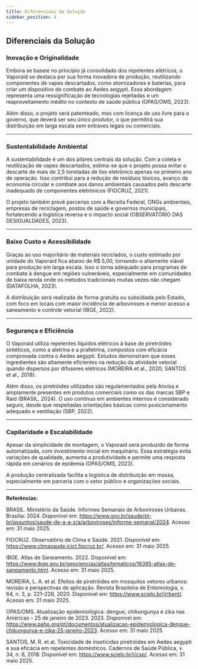 ```yaml
---
title: Diferenciais da Solução
sidebar_position: 4
---
```


## Diferenciais da Solução

### Inovação e Originalidade
Embora se baseie no princípio já consolidado dos repelentes elétricos, o Vaporaid se destaca por sua forma inovadora de produção, reutilizando componentes de vapes descartados, como atomizadores e baterias, para criar um dispositivo de combate ao Aedes aegypti. Essa abordagem representa uma ressignificação de tecnologias rejeitadas e um reaproveitamento inédito no contexto de saúde pública (OPAS/OMS, 2023).

Além disso, o projeto será patenteado, mas com licença de uso livre para o governo, que deverá ser seu único produtor, o que permitirá sua distribuição em larga escala sem entraves legais ou comerciais.

---
### Sustentabilidade Ambiental
A sustentabilidade é um dos pilares centrais da solução. Com a coleta e reutilização de vapes descartados, estima-se que o projeto possa evitar o descarte de mais de 2,5 toneladas de lixo eletrônico apenas no primeiro ano de operação. Isso contribui para a redução de resíduos tóxicos, avanço da economia circular e combate aos danos ambientais causados pelo descarte inadequado de componentes eletrônicos (FIOCRUZ, 2021).

O projeto também prevê parcerias com a Receita Federal, ONGs ambientais, empresas de reciclagem, postos de saúde e governos municipais, fortalecendo a logística reversa e o impacto social (OBSERVATÓRIO DAS DESIGUALDADES, 2023).

---
### Baixo Custo e Acessibilidade
Graças ao uso majoritário de materiais reciclados, o custo estimado por unidade do Vaporaid fica abaixo de R$ 5,00, tornando-o altamente viável para produção em larga escala. Isso o torna adequado para programas de combate à dengue em regiões vulneráveis, especialmente em comunidades de baixa renda onde os métodos tradicionais muitas vezes não chegam (DATAFOLHA, 2023).

A distribuição será realizada de forma gratuita ou subsidiada pelo Estado, com foco em locais com maior incidência de arboviroses e menor acesso a saneamento e controle vetorial (IBGE, 2022).

---
### Segurança e Eficiência
O Vaporaid utiliza repelentes líquidos elétricos à base de piretróides sintéticos, como a aletrina e a pralletrina, compostos com eficácia comprovada contra o Aedes aegypti. Estudos demonstram que esses ingredientes são altamente eficientes na redução da atividade vetorial quando dispersos por difusores elétricos (MOREIRA et al., 2020; SANTOS et al., 2018).

Além disso, os piretróides utilizados são regulamentados pela Anvisa e amplamente presentes em produtos comerciais como os das marcas SBP e Raid (BRASIL, 2024). O uso contínuo em ambientes internos é considerado seguro, desde que respeitadas orientações básicas como posicionamento adequado e ventilação (SBP, 2022).

---
### Capilaridade e Escalabilidade
Apesar da simplicidade de montagem, o Vaporaid será produzido de forma automatizada, com investimento inicial em maquinário. Essa estratégia evita variações de qualidade, aumenta a produtividade e permite uma resposta rápida em cenários de epidemia (OPAS/OMS, 2023).

A produção centralizada facilita a logística de distribuição em massa, especialmente em parceria com o setor público e organizações sociais.

---

**Referências:**

BRASIL. Ministério da Saúde. Informes Semanais de Arboviroses Urbanas. Brasília: 2024. Disponível em: https://www.gov.br/saude/pt-br/assuntos/saude-de-a-a-z/a/arboviroses/informe-semanal/2024. Acesso em: 31 maio 2025.

FIOCRUZ. Observatório de Clima e Saúde. 2021. Disponível em: https://www.climasaude.icict.fiocruz.br/. Acesso em: 31 maio 2025.

IBGE. Atlas de Saneamento. 2022. Disponível em: https://www.ibge.gov.br/geociencias/atlas/tematicos/16365-atlas-de-saneamento.html. Acesso em: 31 maio 2025.

MOREIRA, L. A. et al. Efeitos de piretróides em mosquitos vetores urbanos: revisão e perspectivas de aplicação. Revista Brasileira de Entomologia, v. 64, n. 3, p. 221–228, 2020. Disponível em: https://www.scielo.br/j/rbent/. Acesso em: 31 maio 2025.

OPAS/OMS. Atualização epidemiológica: dengue, chikungunya e zika nas Américas – 25 de janeiro de 2023. 2023. Disponível em: https://www.paho.org/pt/documentos/atualizacao-epidemiologica-dengue-chikungunya-e-zika-25-janeiro-2023. Acesso em: 31 maio 2025.

SANTOS, M. R. et al. Toxicidade de inseticidas piretróides em Aedes aegypti e sua eficácia em repelentes domésticos. Cadernos de Saúde Pública, v. 34, n. 6, 2018. Disponível em: https://www.scielo.br/j/csp/. Acesso em: 31 maio 2025.